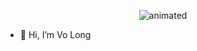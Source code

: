 
<p align="center">
  <img src="https://media0.giphy.com/media/zu3MWDMUU9581jLT6v/giphy.gif?cid=ecf05e47vmpcnir0l26z9v5bvln82l6xnvyo6q7ndgbkcycc&rid=giphy.gif&ct=g" alt="animated" />
</p>


- 👋 Hi, I’m Vo Long
